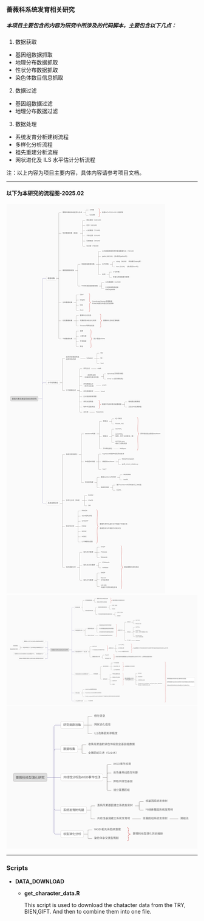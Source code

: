 ### 蔷薇科系统发育相关研究

##### 本项目主要包含的内容为研究中所涉及的代码脚本，主要包含以下几点：

1. 数据获取

- 基因组数据抓取
- 地理分布数据抓取
- 性状分布数据抓取
- 染色体数目信息抓取

2. 数据过滤

- 基因组数据过滤
- 地理分布数据过滤

3. 数据处理

- 系统发育分析建树流程
- 多样化分析流程
- 祖先重建分析流程
- 网状进化及 ILS 水平估计分析流程

注：以上内容为项目主要内容，具体内容请参考项目文档。

---

#### 以下为本研究的流程图-2025.02

![蔷薇科果实系统发育研究](https://github.com/XiongTor/Rosa_family/blob/main/imag/%E8%94%B7%E8%96%87%E7%A7%91%E6%9E%9C%E5%AE%9E%E7%B1%BB%E5%9E%8B%E7%B3%BB%E7%BB%9F%E5%8F%91%E8%82%B2%E7%A0%94%E7%A9%B6.svg)
![蔷薇科多倍化及网状进化研究](https://github.com/XiongTor/Rosa_family/blob/main/imag/%E8%94%B7%E8%96%87%E7%A7%91%E7%BD%91%E7%8A%B6%E8%BF%9B%E5%8C%96%E5%8F%8A%E4%B8%8D%E5%AE%8C%E5%85%A8%E8%B0%B1%E7%B3%BB%E7%AD%9B%E9%80%89%E7%A0%94%E7%A9%B6.svg)
![蔷薇科核型演化研究](https://github.com/XiongTor/Rosa_family/blob/main/imag/%E8%94%B7%E8%96%87%E7%A7%91%E6%A0%B8%E5%9E%8B%E6%BC%94%E5%8C%96.svg)

---
### Scripts

- **DATA_DOWNLOAD**
     - **get_character_data.R**  
     
       This script is used to download the chatacter data from the TRY, BIEN,GIFT. And then to combine them into one file.

